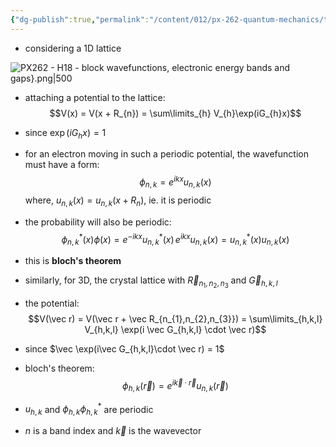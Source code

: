 ```yaml
---
{"dg-publish":true,"permalink":"/content/012/px-262-quantum-mechanics/term-2/k-crystalline-solids/px-262-k5-block-wavefunctions-electronic-energy-bands-and-gaps/","noteIcon":"1","created":"2025-08-27T13:15:23.567+01:00","updated":"2025-02-10T16:45:46.000+00:00"}
---
```


- considering a 1D lattice

![PX262 - H18 - block wavefunctions, electronic energy bands and gaps}.png|500](/img/user/pics/PX262%20-%20H18%20-%20block%20wavefunctions,%20electronic%20energy%20bands%20and%20gaps%7D.png)

- attaching a potential to the lattice:
$$V(x) = V(x + R_{n}) = \sum\limits_{h} V_{h}\exp(iG_{h}x)$$
- since $\exp(iG_{h}x)=1$
- for an electron moving in such a periodic potential, the wavefunction must have a form: 
$$\phi_{n,k} = e^{ikx} u_{n,k}(x)$$
	where, $u_{n,k}(x) = u_{n,k}(x + R_{n})$, ie. it is periodic
	
- the probability will also be periodic: 
$$\phi_{n,k}^{*}(x) \phi(x) = e^{-ikx} u^{*}_{n,k} (x)\, e^{ikx} u_{n,k}(x) = u^{*}_{n,k}(x) u_{n,k}(x)$$
- this is **bloch's theorem**

- similarly, for 3D, the crystal lattice with $\vec R_{n_{1},n_{2},n_{3}}$ and $\vec G_{h,k,l}$
- the potential: 
$$V(\vec r) = V(\vec r + \vec R_{n_{1},n_{2},n_{3}}) = \sum\limits_{h,k,l} V_{h,k,l} \exp(i \vec G_{h,k,l} \cdot \vec r)$$
- since $\vec \exp(i\vec G_{h,k,l}\cdot \vec r) = 1$
- bloch's theorem:
$$\phi_{h,k}(\vec r) = e^{i\vec k \cdot \vec r} u_{n,k} (\vec r)$$

- $u_{h,k}$ and $\phi_{h,k}\phi^{*}_{h,k}$ are periodic
- $n$ is a band index and $\vec k$ is the wavevector
